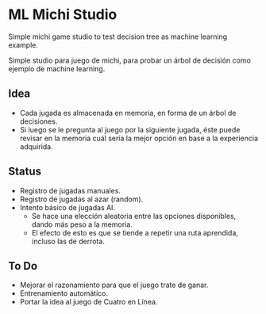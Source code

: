 # ML Michi Studio

Simple michi game studio to test decision tree as machine learning example.

Simple studio para juego de michi, para probar un árbol de decisión como ejemplo de machine learning.

## Idea

- Cada jugada es almacenada en memoria, en forma de un árbol de decisiones.
- Si luego se le pregunta al juego por la siguiente jugada, éste puede revisar en la memoria cuál sería la mejor opción en base a la experiencia adquirida.

## Status

- Registro de jugadas manuales.
- Registro de jugadas al azar (random).
- Intento básico de jugadas AI.
  - Se hace una elección aleatoria entre las opciones disponibles, dando más peso a la memoria.
  - El efecto de esto es que se tiende a repetir una ruta aprendida, incluso las de derrota.

## To Do

- Mejorar el razonamiento para que el juego trate de ganar.
- Entrenamiento automático.
- Portar la idea al juego de Cuatro en Línea.

